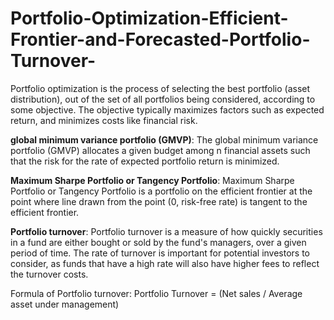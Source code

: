# Portfolio-Optimization-Efficient-Frontier-and-Forecasted-Portfolio-Turnover-
Portfolio optimization is the process of selecting the best portfolio (asset distribution), out of the set of all portfolios being considered, according to some objective. The objective typically maximizes factors such as expected return, and minimizes costs like financial risk.

**global minimum variance portfolio (GMVP)**:
The global minimum variance portfolio (GMVP) allocates a given budget among n financial assets such that the risk for the rate of expected portfolio return is minimized.

**Maximum Sharpe Portfolio or Tangency Portfolio**:
Maximum Sharpe Portfolio or Tangency Portfolio is a portfolio on the efficient frontier at the point where line drawn from the point (0, risk-free rate) is tangent to the efficient frontier.

**Portfolio turnover**:
Portfolio turnover is a measure of how quickly securities in a fund are either bought or sold by the fund's managers, over a given period of time. The rate of turnover is important for potential investors to consider, as funds that have a high rate will also have higher fees to reflect the turnover costs.

Formula of Portfolio turnover:
      Portfolio Turnover = (Net sales / Average asset under management)
